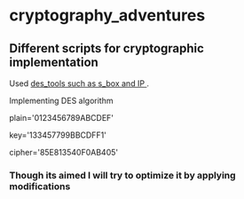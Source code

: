 # cryptography_adventures
## Different scripts for cryptographic implementation

Used  [des_tools such as s_box and IP ](https://github.com/dkushagra/DES-Python ).

Implementing DES algorithm 

plain='0123456789ABCDEF'

key='133457799BBCDFF1'

cipher='85E813540F0AB405'


### Though its aimed I will try to optimize it by applying modifications
